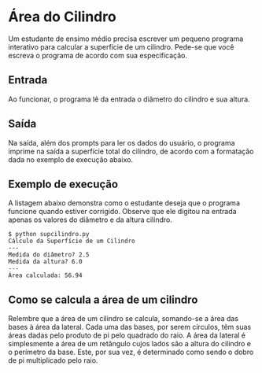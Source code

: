 # Área do Cilindro

Um estudante de ensimo médio precisa escrever um
pequeno programa interativo para calcular a
superfície de um
cilindro. Pede-se que você escreva o programa de acordo
com sua especificação.

## Entrada

Ao funcionar, o programa lê da entrada o diâmetro do
cilindro e sua altura.

## Saída

Na saída, além dos prompts para ler os dados do
usuário, o programa imprime na saída a superfície
total do cilindro, de acordo com a formatação dada no
exemplo de execução abaixo.

## Exemplo de execução

A listagem abaixo demonstra como o estudante deseja que
o programa funcione quando estiver corrigido. Observe
que ele digitou na entrada apenas os valores do
diâmetro e da altura cilindro.

    $ python supcilindro.py
    Cálculo da Superfície de um Cilindro
    ---
    Medida do diâmetro? 2.5
    Medida da altura? 6.0
    ---
    Área calculada: 56.94

## Como se calcula a área de um cilindro

Relembre que a área de um cilindro se calcula,
somando-se a área das bases à área da lateral. Cada
uma das bases, por serem círculos, têm suas áreas
dadas pelo produto de pi pelo quadrado do raio. A
área da lateral é simplesmente a área de um retângulo
cujos lados são a altura do cilindro e o perímetro da
base. Este, por sua vez, é determinado como sendo o
dobro de pi multiplicado pelo raio.